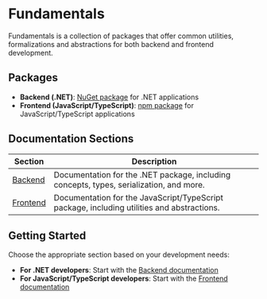 # Fundamentals

Fundamentals is a collection of packages that offer common utilities, formalizations and abstractions for both backend and frontend development.

## Packages

- **Backend (.NET)**: [NuGet package](https://www.nuget.org/packages/Cratis.Fundamentals/) for .NET applications
- **Frontend (JavaScript/TypeScript)**: [npm package](https://www.npmjs.com/package/@cratis/fundamentals) for JavaScript/TypeScript applications

## Documentation Sections

| Section | Description |
| ------- | ----------- |
| [Backend](./backend/index.md) | Documentation for the .NET package, including concepts, types, serialization, and more. |
| [Frontend](./frontend/index.md) | Documentation for the JavaScript/TypeScript package, including utilities and abstractions. |

## Getting Started

Choose the appropriate section based on your development needs:

- **For .NET developers**: Start with the [Backend documentation](./backend/index.md)
- **For JavaScript/TypeScript developers**: Start with the [Frontend documentation](./frontend/index.md)
